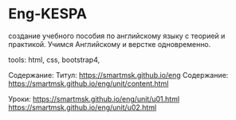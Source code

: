 # Eng-KESPA
создание учебного пособия по английскому языку с теорией и практикой. 
Учимся Английскому и верстке одновременно. 

tools: html, css, bootstrap4, 


Содержание:
Титул: https://smartmsk.github.io/eng
Содержание: https://smartmsk.github.io/eng/unit/content.html

Уроки:	https://smartmsk.github.io/eng/unit/u01.html 
		https://smartmsk.github.io/eng/unit/u02.html




